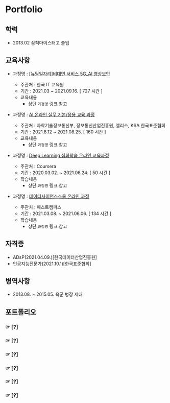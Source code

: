 # Portfolio

## 학력

- 2013.02 삼척마이스터고 졸업

## 교육사항
- 과정명 : [[뉴딜일자리]비대면 서비스 5G_AI 영상보안](https://github.com/jeonghwan94/Education/tree/Data-Scientist/%EA%B5%AD%EB%B9%84%EA%B5%90%EC%9C%A1#readme)
  - 주관처 : 한국 IT 교육원
  - 기간 : 2021.03 ~ 2021.09.16. [ 727 시간 ]
  - 교육내용
    - 상단 `과정명` 링크 참고
  
- 과정명 : [AI 온라인 실무 기본/응용 교육 과정](https://github.com/jeonghwan94/Education/blob/Data-Scientist/%EC%97%98%EB%A6%AC%EC%8A%A4/README.md)
  - 주관처 : 과학기술정보통신부, 정보통신산업진흥원, 엘리스, KSA 한국표준협회
  - 기간 : 2021.8.12 ~ 2021.08.25. [ 160 시간 ]
  - 교육내용
    - 상단 `과정명` 링크 참고

- 과정명 : [Deep Learning 심화학습 온라인 교육과정](https://github.com/jeonghwan94/Education/blob/Data-Scientist/Coursera/README.md)
  - 주관처 : Coursera
  - 기간 : 2020.03.02. ~ 2021.06.24. [ 50 시간 ]
  - 학습내용
    - 상단 `과정명` 링크 참고

- 과정명 : [데이터사이언스스쿨 온라인 과정](https://github.com/jeonghwan94/Education/tree/Data-Scientist/%ED%8C%A8%EC%8A%A4%ED%8A%B8%EC%BA%A0%ED%8D%BC%EC%8A%A4#readme)
  - 주관처 : 패스트캠퍼스
  - 기간 : 2021.03.08. ~ 2021.06.06. [ 134 시간 ]
  - 학습내용
    - 상단 `과정명` 링크 참고

## 자격증
- ADsP(2021.04.09.)[한국데이터산업진흥원]
- 인공지능전문가(2021.10.1)[한국표준협회]

## 병역사항
- 2013.08. ~ 2015.05. 육군 병장 제대

## 포트폴리오

### ☞ [?]
### ☞ [?]
### ☞ [?]
### ☞ [?]
### ☞ [?]
### ☞ [?]
